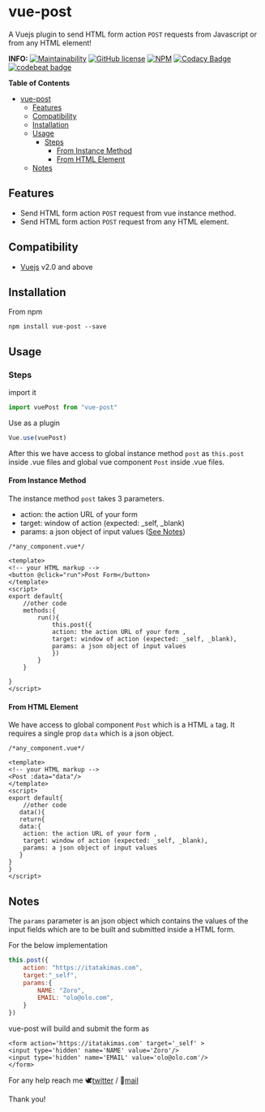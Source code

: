# vue-post

A Vuejs plugin to send HTML form action `POST` requests from Javascript or from any HTML element!

**INFO:** [![Maintainability](https://api.codeclimate.com/v1/badges/52cb5804fcac30538c35/maintainability)](https://codeclimate.com/github/soulsam480/vue-post/maintainability)
[![GitHub license](https://img.shields.io/github/license/Naereen/StrapDown.js.svg)](https://github.com/soulsam480/ecom-cms/blob/master/LICENSE.md)
[![NPM](https://img.shields.io/npm/v/vue-post)](https://www.npmjs.com/package/vue-post)
[![Codacy Badge](https://app.codacy.com/project/badge/Grade/4675e03e44cc4d4ea4f3d38e2bfd61d0)](https://www.codacy.com/manual/soulsam480/vue-post?utm_source=github.com&amp;utm_medium=referral&amp;utm_content=soulsam480/vue-post&amp;utm_campaign=Badge_Grade)
[![codebeat badge](https://codebeat.co/badges/f5d2b1b9-8709-4af7-a50f-286cd7370a71)](https://codebeat.co/projects/github-com-soulsam480-vue-post-master)

**Table of Contents**
- [vue-post](#vue-post)
  - [Features](#features)
  - [Compatibility](#compatibility)
  - [Installation](#installation)
  - [Usage](#usage)
    - [Steps](#steps)
      - [From Instance Method](#from-instance-method)
      - [From HTML Element](#from-html-element)
  - [Notes](#notes)

## Features

- Send HTML form action `POST` request from vue instance method.
- Send HTML form action `POST` request from any HTML element.

## Compatibility

- [Vuejs](https://vuejs.org) v2.0 and above

## Installation

From npm

```
npm install vue-post --save
```

## Usage

### Steps

import it

```javascript
import vuePost from "vue-post"
```

Use as a plugin

```javascript
Vue.use(vuePost)
```

After this we have access to global instance method `post` as `this.post` inside .vue files and global vue component `Post` inside .vue files.

#### From Instance Method

The instance method `post` takes 3 parameters.

- action: the action URL of your form 
- target: window of action (expected: _self, _blank)
- params: a json object of input values ([See Notes](#notes))

```
/*any_component.vue*/

<template>
<!-- your HTML markup -->
<button @click="run">Post Form</button>
</template>
<script>
export default{
    //other code
    methods:{
        run(){
            this.post({
			action: the action URL of your form ,
			target: window of action (expected: _self, _blank),
			params: a json object of input values
            })
        }
    }

}
</script>
```

#### From HTML Element

We have access to global component `Post` which is a HTML `a` tag. It requires a single prop `data` which is a json object. 
 
```
/*any_component.vue*/

<template>
<!-- your HTML markup -->
<Post :data="data"/>
</template>
<script>
export default{
    //other code
   data(){
   return{
   data:{
   	action: the action URL of your form ,
	target: window of action (expected: _self, _blank),
	params: a json object of input values
   }
}
}
</script>
```
## Notes

The `params` parameter is an json object which contains the values of the input fields which are to be built and submitted inside a HTML form.

For the below implementation
```javascript
this.post({
    action: "https://itatakimas.com",
    target:"_self",
    params:{
        NAME: "Zoro",
        EMAIL: "olo@olo.com",
    }
})
```
vue-post will build and submit the form as

```
<form action='https://itatakimas.com' target='_self' >
<input type='hidden' name='NAME' value='Zoro'/>
<input type='hidden' name='EMAIL' value='olo@olo.com'/>
</form>
```

For any help reach me 🕊[twitter](https://twitter.com/sambitsahoojs) / 📧[mail](mailto:soulsam480@hotmail.com)

Thank you! 


